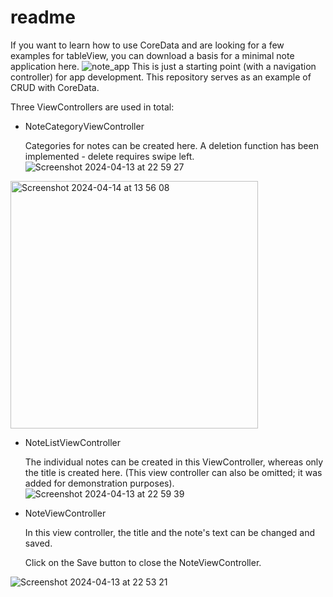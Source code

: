 # readme

If you want to learn how to use CoreData and are looking for a few examples for tableView, you can download a basis for a minimal note application here.
![note_app](https://github.com/SevenAndrew/Notify-iOS17/assets/82178604/d8854683-3e32-447f-a644-cfdbe29b80cb)
This is just a starting point (with a navigation controller) for app development.
This repository serves as an example of CRUD with CoreData.

Three ViewControllers are used in total:

* NoteCategoryViewController

  Categories for notes can be created here. A deletion function has been implemented - delete requires swipe left.
 ![Screenshot 2024-04-13 at 22 59 27](https://github.com/SevenAndrew/Notify-iOS17/assets/82178604/1b7a9448-9487-47d8-9222-4ef8884c488c)

<img width="396" alt="Screenshot 2024-04-14 at 13 56 08" src="https://github.com/SevenAndrew/Notify-iOS17/assets/82178604/0f2541f7-a419-48b8-a124-c54b237f9d44">


* NoteListViewController

  The individual notes can be created in this ViewController, whereas only the title is created here.
  (This view controller can also be omitted; it was added for demonstration purposes).
 ![Screenshot 2024-04-13 at 22 59 39](https://github.com/SevenAndrew/Notify-iOS17/assets/82178604/f26b6f29-0c9d-41ce-8b33-3b691eafb7c1)
* NoteViewController

  In this view controller, the title and the note's text can be changed and saved.

  Click on the Save button to close the NoteViewController.
  
![Screenshot 2024-04-13 at 22 53 21](https://github.com/SevenAndrew/Notify-iOS17/assets/82178604/c007dd5c-d7e7-4271-ab84-2955a88c058f)


